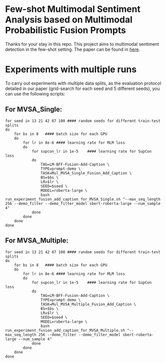 # Few-shot Multimodal Sentiment Analysis based on Multimodal Probabilistic Fusion Prompts

Thanks for your stay in this repo. This project aims to multimodal sentiment detection in the few-shot setting. The paper can be found in [here](https://arxiv.org/abs/2211.06607).

# Experiments with multiple runs

To carry out experiments with multiple data splits, as the evaluation protocol detailed in our paper (grid-search for each seed and 5 different seeds), you can use the following scripts:

## For MVSA_Single:

```
for seed in 13 21 42 87 100 #### random seeds for different train-test splits
do
    for bs in 8   #### batch size for each GPU
    do
        for lr in 8e-6 #### learning rate for MLM loss 
        do
            for supcon_lr in 1e-5    #### learning rate for SupCon loss
            do
                TAG=LM-BFF-Fusion-Add-Caption \
                TYPE=prompt-demo \
                TASK=Mul_MVSA_Single_Fusion_Add_Caption \
                BS=$bs \
                LR=$lr \
                SEED=$seed \
                MODEL=roberta-large \
                bash run_experiment_fusion_add_caption_for_MVSA_Single.sh "--max_seq_length 256 --demo_filter --demo_filter_model sbert-roberta-large --num_sample 4"
            done
        done
    done
done
```

## For MVSA_Multiple:

```
for seed in 13 21 42 87 100 #### random seeds for different train-test splits
do
    for bs in 8   #### batch size for each GPU
    do
        for lr in 8e-6 #### learning rate for MLM loss
        do
            for supcon_lr in 1e-5    #### learning rate for SupCon loss
            do
                TAG=LM-BFF-Fusion-Add-Caption \
                TYPE=prompt-demo \
                TASK=Mul_MVSA_Multiple_Fusion_Add_Caption \
                BS=$bs \
                LR=$lr \
                SEED=$seed \
                MODEL=roberta-large \
                bash run_experiment_fusion_add_caption_for_MVSA_Multiple.sh "--max_seq_length 256 --demo_filter --demo_filter_model sbert-roberta-large --num_sample 4"
            done
        done
    done
done
```
